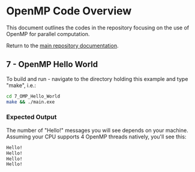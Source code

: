 # OpenMP Code Overview

This document outlines the codes in the repository focusing on the use of OpenMP for parallel computation.

Return to the [main repository documentation](./README.md).

## 7 - OpenMP Hello World

To build and run - navigate to the directory holding this example and type "make", i.e.:

```bash
cd 7_OMP_Hello_World
make && ./main.exe
```

### Expected Output

The number of "Hello!" messages you will see depends on your machine. Assuming your CPU supports 4 OpenMP threads natively, you'll see this:

```bash
Hello!
Hello!
Hello!
Hello!
```
